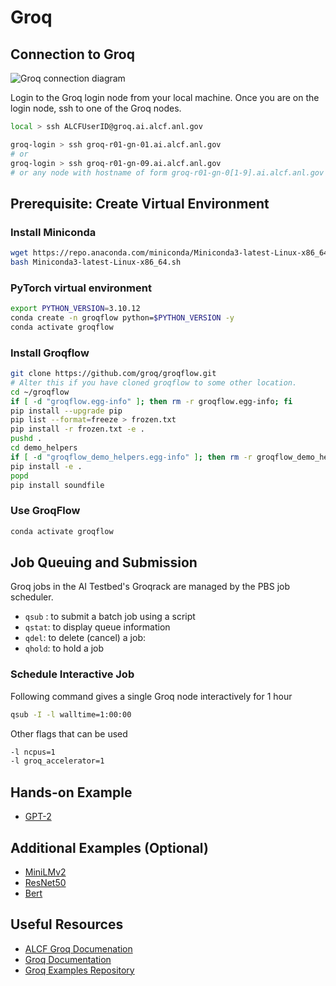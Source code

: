 # Groq 

## Connection to Groq

![Groq connection diagram](./groqrack_system_diagram.png)

Login to the Groq login node from your local machine.
Once you are on the login node, ssh to one of the Groq nodes.

```bash
local > ssh ALCFUserID@groq.ai.alcf.anl.gov
```
```bash
groq-login > ssh groq-r01-gn-01.ai.alcf.anl.gov
# or
groq-login > ssh groq-r01-gn-09.ai.alcf.anl.gov
# or any node with hostname of form groq-r01-gn-0[1-9].ai.alcf.anl.gov
```

## Prerequisite: Create Virtual Environment 

### Install Miniconda

```bash
wget https://repo.anaconda.com/miniconda/Miniconda3-latest-Linux-x86_64.sh
bash Miniconda3-latest-Linux-x86_64.sh
```

### PyTorch virtual environment

```bash
export PYTHON_VERSION=3.10.12
conda create -n groqflow python=$PYTHON_VERSION -y
conda activate groqflow
```

### Install Groqflow

```bash
git clone https://github.com/groq/groqflow.git
# Alter this if you have cloned groqflow to some other location.
cd ~/groqflow
if [ -d "groqflow.egg-info" ]; then rm -r groqflow.egg-info; fi
pip install --upgrade pip
pip list --format=freeze > frozen.txt
pip install -r frozen.txt -e .
pushd . 
cd demo_helpers
if [ -d "groqflow_demo_helpers.egg-info" ]; then rm -r groqflow_demo_helpers.egg-info; fi
pip install -e .
popd
pip install soundfile
```

### Use GroqFlow
```bash
conda activate groqflow
```

## Job Queuing and Submission

Groq jobs in the AI Testbed's Groqrack are managed by the PBS job scheduler.

* `qsub` : to submit a batch job using a script
* `qstat`: to display queue information
* `qdel`: to delete (cancel) a job:
* `qhold`: to hold a job

<!-- ### Schedule batch Job

<details>
  <summary>Sample run_minilmv2.sh script</summary>
  
    ```bash
    #!/bin/bash
    # >>> conda initialize >>>
    # !! Contents within this block are managed by 'conda init' !!
    __conda_setup="$(${HOME}'/miniconda3/bin/conda' 'shell.bash' 'hook' 2> /dev/null)"
    if [ $? -eq 0 ]; then
        eval "$__conda_setup"
    else
        if [ -f "${HOME}/miniconda3/etc/profile.d/conda.sh" ]; then
            . "${HOME}/miniconda3/etc/profile.d/conda.sh"
        else
            export PATH="${HOME}/miniconda3/bin:$PATH"
        fi
    fi
    unset __conda_setup
    # <<< conda initialize <<<
    conda activate groqflow
    cd ~/groqflow/proof_points/natural_language_processing/minilm
    pip install -r requirements.txt
    python minilmv2.py

    ```
    
</details>

Then run the script as a batch job with PBS:
```bash
qsub run_minilmv2.sh
``` -->


### Schedule Interactive Job

Following command gives a single Groq node interactively for 1 hour
```bash
qsub -I -l walltime=1:00:00 
```
Other flags that can be used
```bash
-l ncpus=1 
-l groq_accelerator=1
```

## Hands-on Example

* [GPT-2](./gpt2.md)

<!-- ## Homework

Run BERT example with custom input instead of dummy input.  -->

## Additional Examples (Optional)

* [MiniLMv2](./minilm.md)
* [ResNet50](./resnet50.md)
* [Bert](./bert.md)


## Useful Resources 

* [ALCF Groq Documenation](https://docs.alcf.anl.gov/ai-testbed/groq/system-overview/)
* [Groq Documentation](https://support.groq.com/#/login)
* [Groq Examples Repository](https://github.com/groq/groqflow/tree/main/proof_points)

